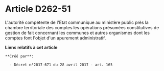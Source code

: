 # Article D262-51

L'autorité compétente de l'Etat communique au ministère public près la chambre territoriale des comptes les opérations
présumées constitutives de gestion de fait concernant les communes et autres organismes dont les comptes font l'objet d'un
apurement administratif.

**Liens relatifs à cet article**

	**Créé par**:

	  - Décret n°2017-671 du 28 avril 2017 - art. 165
